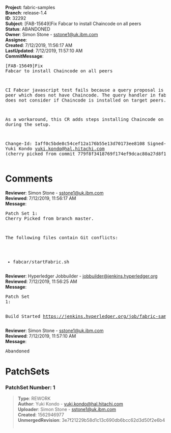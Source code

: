 <strong>Project</strong>: fabric-samples<br><strong>Branch</strong>: release-1.4<br><strong>ID</strong>: 32292<br><strong>Subject</strong>: [FAB-15649]Fix Fabcar to install Chaincode on all peers<br><strong>Status</strong>: ABANDONED<br><strong>Owner</strong>: Simon Stone - sstone1@uk.ibm.com<br><strong>Assignee</strong>:<br><strong>Created</strong>: 7/12/2019, 11:56:17 AM<br><strong>LastUpdated</strong>: 7/12/2019, 11:57:10 AM<br><strong>CommitMessage</strong>:<br><pre>[FAB-15649]Fix Fabcar to install Chaincode on all peers

CI Fabcar javascript test fails because a query proposal is
sent to a peer which does not have Chaincode. The query handler
in fabric-network does not consider if Chaincode is installed on
target peers.

As a workaround, this CR adds steps installing Chaincode
on all peers during the setup.

Change-Id: Iaff0c5bde8c54cef12a176b55e13d70173ee8108
Signed-off-by: Yuki Kondo <yuki.kondo@hal.hitachi.com>
(cherry picked from commit 779f8f3418769f174ef9dcac80a27d8f1a60278b)
</pre><h1>Comments</h1><strong>Reviewer</strong>: Simon Stone - sstone1@uk.ibm.com<br><strong>Reviewed</strong>: 7/12/2019, 11:56:17 AM<br><strong>Message</strong>: <pre>Patch Set 1: Cherry Picked from branch master.

The following files contain Git conflicts:
* fabcar/startFabric.sh</pre><strong>Reviewer</strong>: Hyperledger Jobbuilder - jobbuilder@jenkins.hyperledger.org<br><strong>Reviewed</strong>: 7/12/2019, 11:56:25 AM<br><strong>Message</strong>: <pre>Patch Set 1:

Build Started https://jenkins.hyperledger.org/job/fabric-samples-verify-x86_64/344/</pre><strong>Reviewer</strong>: Simon Stone - sstone1@uk.ibm.com<br><strong>Reviewed</strong>: 7/12/2019, 11:57:10 AM<br><strong>Message</strong>: <pre>Abandoned</pre><h1>PatchSets</h1><h3>PatchSet Number: 1</h3><blockquote><strong>Type</strong>: REWORK<br><strong>Author</strong>: Yuki Kondo - yuki.kondo@hal.hitachi.com<br><strong>Uploader</strong>: Simon Stone - sstone1@uk.ibm.com<br><strong>Created</strong>: 1562946977<br><strong>UnmergedRevision</strong>: 3e7f21229b58d1c13c690db6bcc62d3d50f2e6b4<br><br></blockquote>